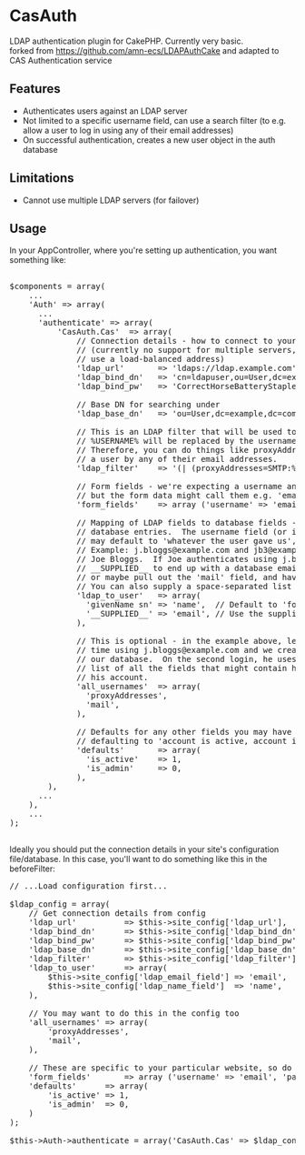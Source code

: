 CasAuth
============

LDAP authentication plugin for CakePHP.  Currently very basic.  
forked from https://github.com/amn-ecs/LDAPAuthCake
and adapted to CAS Authentication service

Features
--------

* Authenticates users against an LDAP server
* Not limited to a specific username field, can use a search filter (to e.g. allow a user to log in using any of their email addresses)
* On successful authentication, creates a new user object in the auth database

Limitations
-----------

* Cannot use multiple LDAP servers (for failover)

Usage
-----

In your AppController, where you're setting up authentication, you want something like:

<pre lang="php">

$components = array(
    ...
    'Auth' => array(
      ...
      'authenticate' => array(
          'CasAuth.Cas'  => array(
              // Connection details - how to connect to your LDAP server
              // (currently no support for multiple servers, so ideally
              // use a load-balanced address)
              'ldap_url'       => 'ldaps://ldap.example.com',
              'ldap_bind_dn'   => 'cn=ldapuser,ou=User,dc=example,dc=com',
              'ldap_bind_pw'   => 'CorrectHorseBatteryStaple',
              
              // Base DN for searching under
              'ldap_base_dn'   => 'ou=User,dc=example,dc=com',
              
              // This is an LDAP filter that will be used to look up user objects by username.
              // %USERNAME% will be replaced by the username entered by the user.
              // Therefore, you can do things like proxyAddresses lookup to find
              // a user by any of their email addresses.
              'ldap_filter'    => '(| (proxyAddresses=SMTP:%USERNAME%) (proxyAddresses=smtp:%USERNAME%) )',
              
              // Form fields - we're expecting a username and password,
              // but the form data might call them e.g. 'email' and 'password'
              'form_fields'    => array ('username' => 'email', 'password' => 'password'),
              
              // Mapping of LDAP fields to database fields - used when auto-creating
              // database entries.  The username field (or in this example, the email field)
              // may default to 'whatever the user gave us', rather than picking something from LDAP.
              // Example: j.bloggs@example.com and jb3@example.com are both email addresses for
              // Joe Bloggs.  If Joe authenticates using j.bloggs@example.com, you can either use
              // __SUPPLIED__ to end up with a database email field of 'j.bloggs@example.com',
              // or maybe pull out the 'mail' field, and have it use 'jb3@example.com'.
              // You can also supply a space-separated list of fields for e.g. the name.
              'ldap_to_user'   => array(
                'givenName sn' => 'name',  // Default to 'forename surname' format
                '__SUPPLIED__' => 'email', // Use the supplied email address
              ),
              
              // This is optional - in the example above, let's say Joe logged in for the first
              // time using j.bloggs@example.com and we created an account with that address in
              // our database.  On the second login, he uses jb3@example.com.  We need to have a
              // list of all the fields that might contain his email addresses, so we can find
              // his account.
              'all_usernames'  => array(
                'proxyAddresses',
                'mail',
              ),
              
              // Defaults for any other fields you may have in your database, e.g.
              // defaulting to 'account is active, account is not an admin'
              'defaults'       => array(
                'is_active'    => 1,
                'is_admin'     => 0,
              ),
        ),
      ...
    ),
    ...
);

</pre>

Ideally you should put the connection details in your site's configuration file/database. In this case,
you'll want to do something like this in the beforeFilter:

<pre lang="php">
// ...Load configuration first...

$ldap_config = array(
	// Get connection details from config
	'ldap_url'          => $this->site_config['ldap_url'],
	'ldap_bind_dn'      => $this->site_config['ldap_bind_dn'],
	'ldap_bind_pw'      => $this->site_config['ldap_bind_pw'],
	'ldap_base_dn'      => $this->site_config['ldap_base_dn'],
	'ldap_filter'       => $this->site_config['ldap_filter'],
	'ldap_to_user'      => array(
	    $this->site_config['ldap_email_field'] => 'email',
	    $this->site_config['ldap_name_field']  => 'name',
	),

	// You may want to do this in the config too
	'all_usernames' => array(
	    'proxyAddresses',
	    'mail',
	),

	// These are specific to your particular website, so do not really need to be in a config file
	'form_fields'       => array ('username' => 'email', 'password' => 'password'),
	'defaults'      => array(
	    'is_active' => 1,
	    'is_admin'  => 0,
	)
);

$this->Auth->authenticate = array('CasAuth.Cas' => $ldap_config);

</pre>

